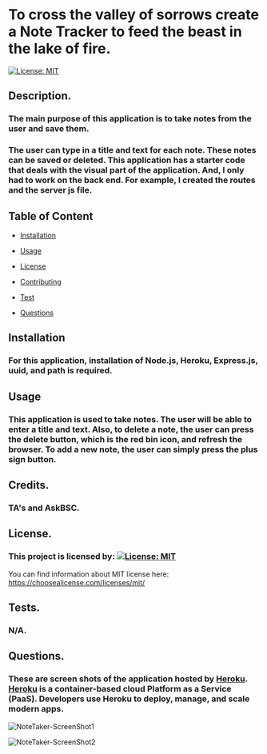 # To cross the valley of sorrows create a Note Tracker to feed the beast in the lake of fire.

[![License: MIT](https://img.shields.io/badge/License-MIT-yellow.svg)](https://opensource.org/licenses/MIT)
 
## Description.
### The main purpose of this application is to take notes from the user and save them.  
### The user can type in a title and text for each note. These notes can be saved or deleted. This application has a starter code that deals with the visual part of the application. And, I only had to work on the back end. For example, I created the routes and the server js file.   

## Table of Content
  
  * [Installation](#installation)
  
  * [Usage](#usage
)
  
  *  [License](#license)

  * [Contributing](#contributing)

  * [Test](#test)

  * [Questions](#questions)
  
## Installation
### For this application, installation of Node.js, Heroku, Express.js, uuid, and path is required.   
## Usage
### This application is used to take notes. The user will be able to enter a title and text. Also, to delete a note, the user can press the delete button, which is the red bin icon, and refresh the browser. To add a new note, the user can simply press the plus sign button. 

## Credits.

### TA's and AskBSC.

## License.

### This project is licensed by:  [![License: MIT](https://img.shields.io/badge/License-MIT-yellow.svg)](https://opensource.org/licenses/MIT)

You can find information about MIT license here: https://choosealicense.com/licenses/mit/

## Tests.
### N/A.

## Questions.

### These are screen shots of the application  hosted by [Heroku](https://notetaker2021-1.herokuapp.com/). [Heroku](https://notetaker2021-1.herokuapp.com/) is a container-based cloud Platform as a Service (PaaS). Developers use Heroku to deploy, manage, and scale modern apps.
![NoteTaker-ScreenShot1 ](https://user-images.githubusercontent.com/90415841/146716430-f4b08056-de9a-45d7-9a1e-f010f10e7845.png)

![NoteTaker-ScreenShot2](https://user-images.githubusercontent.com/90415841/146716452-1bf343dc-13c0-46a5-805a-b52495120291.png)


